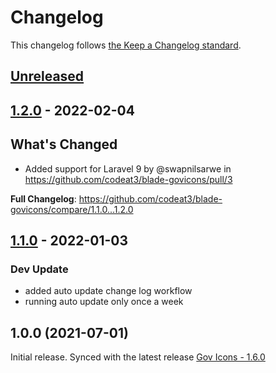 # Changelog

This changelog follows [the Keep a Changelog standard](https://keepachangelog.com).

## [Unreleased](https://github.com/codeat3/blade-govicons/compare/1.2.0...HEAD)

## [1.2.0](https://github.com/codeat3/blade-govicons/compare/1.1.0...1.2.0) - 2022-02-04

## What's Changed

- Added support for Laravel 9 by @swapnilsarwe in https://github.com/codeat3/blade-govicons/pull/3

**Full Changelog**: https://github.com/codeat3/blade-govicons/compare/1.1.0...1.2.0

## [1.1.0](https://github.com/codeat3/blade-govicons/compare/1.0.0...1.1.0) - 2022-01-03

### Dev Update

- added auto update change log workflow
- running auto update only once a week

## 1.0.0 (2021-07-01)

Initial release.
Synced with the latest release [Gov Icons - 1.6.0](https://github.com/540co/govicons/releases/tag/1.6.0)
